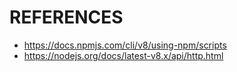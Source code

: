 # REFERENCES

- https://docs.npmjs.com/cli/v8/using-npm/scripts
- https://nodejs.org/docs/latest-v8.x/api/http.html
